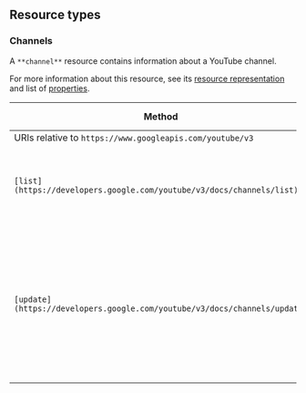 Resource types
--------------

### Channels

A `**channel**` resource contains information about a YouTube channel.

For more information about this resource, see its [resource representation](https://developers.google.com/youtube/v3/docs/channels#resource) and list of [properties](https://developers.google.com/youtube/v3/docs/channels#properties).

| Method | HTTP request | Description |
| --- | --- | --- |
| URIs relative to `https://www.googleapis.com/youtube/v3` |     |     |
| `[list](https://developers.google.com/youtube/v3/docs/channels/list)` | `GET /channels` | Returns a collection of zero or more `**channel**` resources that match the request criteria. |
| `[update](https://developers.google.com/youtube/v3/docs/channels/update)` | `PUT /channels` | Updates a channel's metadata. Note that this method currently only supports updates to the `channel` resource's `brandingSettings` and `invideoPromotion` objects and their child properties. |